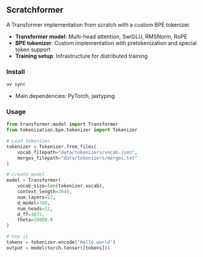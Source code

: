 ## Scratchformer

A Transformer implementation from scratch with a custom BPE tokenizer.

- **Transformer model**: Multi-head attention, SwiGLU, RMSNorm, RoPE
- **BPE tokenizer**: Custom implementation with pretokenization and special token support
- **Training setup**: Infrastructure for distributed training

### Install

```bash
uv sync
```
- Main dependencies: PyTorch, jaxtyping

### Usage

```python
from transformer.model import Transformer
from tokenization.bpe.tokenizer import Tokenizer

# Load tokenizer
tokenizer = Tokenizer.from_files(
    vocab_filepath="data/tokenizers/vocab.json",
    merges_filepath="data/tokenizers/merges.txt"
)

# Create model
model = Transformer(
    vocab_size=len(tokenizer.vocab),
    context_length=2048,
    num_layers=12,
    d_model=768,
    num_heads=12,
    d_ff=3072,
    theta=10000.0
)

# Use it
tokens = tokenizer.encode("Hello world")
output = model(torch.tensor([tokens]))
```
